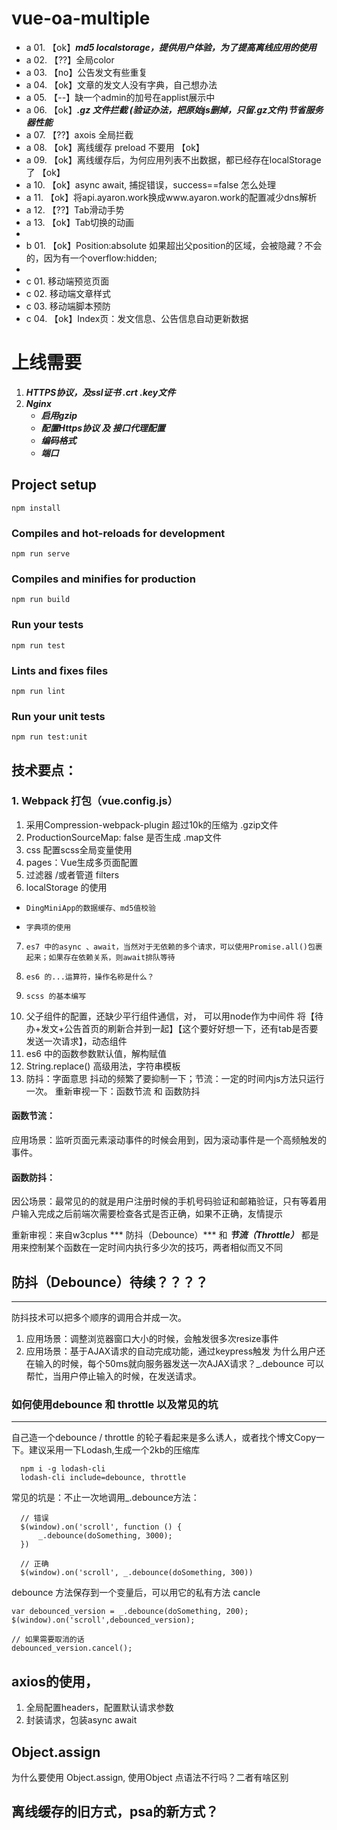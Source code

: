 ﻿# vue-oa-multiple
- a 01. 【ok】***md5 localstorage，提供用户体验，为了提高离线应用的使用***
- a 02. 【??】全局color
- a 03. 【no】公告发文有些重复 
- a 04. 【ok】文章的发文人没有字典，自己想办法 
- a 05. 【--】缺一个admin的加号在applist展示中
- a 06. 【ok】***.gz 文件拦截 (验证办法，把原始js删掉，只留.gz文件)节省服务器性能***
- a 07. 【??】axois 全局拦截
- a 08. 【ok】离线缓存   preload 不要用 【ok】
- a 09. 【ok】离线缓存后，为何应用列表不出数据，都已经存在localStorage了 【ok】
- a 10. 【ok】async await, 捕捉错误，success==false 怎么处理
- a 11. 【ok】将api.ayaron.work换成www.ayaron.work的配置减少dns解析
- a 12. 【??】Tab滑动手势
- a 13. 【ok】Tab切换的动画
- 
- b 01. 【ok】Position:absolute 如果超出父position的区域，会被隐藏？不会的，因为有一个overflow:hidden;
- 
- c 01. 移动端预览页面
- c 02. 移动端文章样式
- c 03. 移动端脚本预防
- c 04. 【ok】Index页：发文信息、公告信息自动更新数据

# 上线需要
1. ***HTTPS协议，及ssl证书 .crt .key文件***
2. ***Nginx***
   - ***启用gzip***
   - ***配置Https协议 及 接口代理配置***
   - ***编码格式***
   - ***端口***


## Project setup
```
npm install
```

### Compiles and hot-reloads for development
```
npm run serve
```

### Compiles and minifies for production
```
npm run build
```

### Run your tests
```
npm run test
```

### Lints and fixes files
```
npm run lint
```

### Run your unit tests
```
npm run test:unit
```

## 技术要点：

### 1. Webpack 打包（vue.config.js）
1.    采用Compression-webpack-plugin 超过10k的压缩为 .gzip文件
2.    ProductionSourceMap: false 是否生成 .map文件
3.    css 配置scss全局变量使用
4.    pages：Vue生成多页面配置
5.    过滤器 /或者管道 filters
6.    localStorage 的使用
   -     DingMiniApp的数据缓存、md5值校验
   -     字典项的使用
7.     es7 中的async 、await，当然对于无依赖的多个请求，可以使用Promise.all()包裹起来；如果存在依赖关系，则await排队等待
8.     es6 的...运算符，操作名称是什么？
9.     scss 的基本编写
10.    父子组件的配置，还缺少平行组件通信，对，
       可以用node作为中间件 将【待办+发文+公告首页的刷新合并到一起】【这个要好好想一下，还有tab是否要发送一次请求】，动态组件
11.    es6 中的函数参数默认值，解构赋值
12.    String.replace() 高级用法，字符串模板
13.    防抖：字面意思 抖动的频繁了要抑制一下；节流：一定的时间内js方法只运行一次。
重新审视一下：函数节流 和 函数防抖
#### 函数节流：
应用场景：监听页面元素滚动事件的时候会用到，因为滚动事件是一个高频触发的事件。

#### 函数防抖：
因公场景：最常见的的就是用户注册时候的手机号码验证和邮箱验证，只有等着用户输入完成之后前端次需要检查各式是否正确，如果不正确，友情提示

重新审视：来自w3cplus
  *** 防抖（Debounce）*** 和 ***节流（Throttle）*** 都是用来控制某个函数在一定时间内执行多少次的技巧，两者相似而又不同

## 防抖（Debounce）待续？？？？
--------------------------------------------------------------
防抖技术可以把多个顺序的调用合并成一次。
1. 应用场景：调整浏览器窗口大小的时候，会触发很多次resize事件
2. 应用场景：基于AJAX请求的自动完成功能，通过keypress触发
为什么用户还在输入的时候，每个50ms就向服务器发送一次AJAX请求？_.debounce 可以帮忙，当用户停止输入的时候，在发送请求。

### 如何使用debounce 和 throttle 以及常见的坑
-----------------------------------------------------------------
自己造一个debounce / throttle 的轮子看起来是多么诱人，或者找个博文Copy一下。建议采用一下Lodash,生成一个2kb的压缩库
```
  npm i -g lodash-cli
  lodash-cli include=debounce, throttle
```

常见的坑是：不止一次地调用_.debounce方法：

```
  // 错误
  $(window).on('scroll', function () {
      _.debounce(doSomething, 3000);
  })
  
  // 正确
  $(window).on('scroll', _.debounce(doSomething, 300))
```

debounce 方法保存到一个变量后，可以用它的私有方法 cancle
```
var debounced_version = _.debounce(doSomething, 200);
$(window).on('scroll',debounced_version);

// 如果需要取消的话
debounced_version.cancel();
```




## axios的使用，
1. 全局配置headers，配置默认请求参数
2. 封装请求，包装async await

## Object.assign
为什么要使用 Object.assign, 使用Object 点语法不行吗？二者有啥区别


## 离线缓存的旧方式，psa的新方式？
